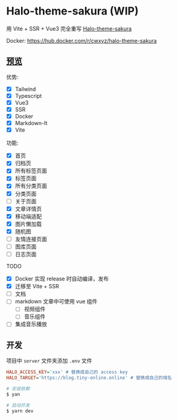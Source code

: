 # Halo-theme-sakura (WIP)

用 Vite + SSR + Vue3 完全重写 [Halo-theme-sakura](https://github.com/LIlGG/halo-theme-sakura)

Docker: https://hub.docker.com/r/cwxyz/halo-theme-sakura

## [预览](https://blog.tiny-online.online/)

优势:

- [x] Tailwind
- [x] Typescript
- [x] Vue3
- [x] SSR
- [x] Docker
- [x] Markdown-It
- [x] Vite

功能:

- [x] 首页
- [x] 归档页
- [x] 所有标签页面
- [x] 标签页面
- [x] 所有分类页面
- [x] 分类页面
- [ ] 关于页面
- [x] 文章详情页
- [x] 移动端适配
- [x] 图片懒加载
- [x] 随机图
- [ ] 友情连接页面
- [ ] 图库页面
- [ ] 日志页面

TODO

- [x] Docker 实现 release 时自动编译，发布
- [x] 迁移至 Vite + SSR
- [ ] 文档
- [ ] markdown 文章中可使用 vue 组件
  - [ ] 视频组件
  - [ ] 音乐组件
- [ ] 集成音乐播放

## 开发

项目中 `server` 文件夹添加 `.env` 文件

```ini
HALO_ACCESS_KEY='xxx' # 替换成自己的 access key
HALO_TARGET='https://blog.tiny-online.online' # 替换成自己的域名
```

```sh
# 安装依赖
$ yan

# 启动开发
$ yarn dev
```
